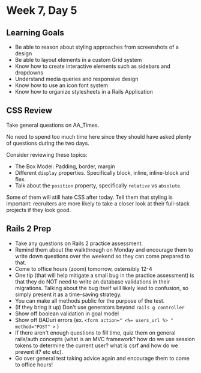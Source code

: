 # Week 7, Day 5

## Learning Goals
- Be able to reason about styling approaches from screenshots of a design
- Be able to layout elements in a custom Grid system
- Know how to create interactive elements such as sidebars and dropdowns
- Understand media queries and responsive design
- Know how to use an icon font system
- Know how to organize stylesheets in a Rails Application

## CSS Review

Take general questions on AA_Times. 

No need to spend too much time here since they should have asked plenty of questions during the two days. 

Consider reviewing these topics:
- The Box Model: Padding, border, margin
- Different `display` properties. Specifically block, inline, inline-block and flex. 
- Talk about the `position` property, specifically `relative` vs `absolute`.

Some of them will still hate CSS after today. Tell them that styling is important: recruiters are more likely to take a closer look at their full-stack projects if they look good.

## Rails 2 Prep

- Take any questions on Rails 2 practice assessment. 
- Remind them about the walkthrough on Monday and encourage them to write down questions over the weekend so they can come prepared to that.
- Come to office hours (zoom) tomorrow, ostensibly 12-4 
- One tip (that will help mitigate a small bug in the practice assessment) is that they do NOT need to write an database validations in their migrations. Talking about the bug itself will likely lead to confusion, so simply present it as a time-saving strategy. 
- You can make all methods public for the purpose of the test.
- (If they bring it up) Don't use generators beyond `rails g controller`
- Show off boolean validation in goal model 
- Show off BADuri errors (ex. `<form action=" <%= users_url %> " method="POST" >` )
- If there aren't enough questions to fill time, quiz them on general rails/auth concepts (what is an MVC framework? how do we use session tokens to determine the current user? what is csrf and how do we prevent it? etc etc). 
- Go over general test taking advice again and encourage them to come to office hours! 
